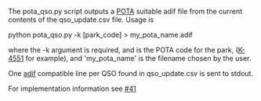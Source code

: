 The pota_qso.py script outputs a [POTA](https://pota.app/#/) suitable adif file from the current contents of the qso_update.csv file. Usage is  
  
python pota_qso.py -k [park_code] > my_pota_name.adif  
  
where the -k argument is required, and is the POTA code for the park, ([K-4551](https://pota.app/#/park/K-4551) for example), and 'my_pota_name' is the filename chosen by the user.  
  
One [adif](https://docs.pota.app/docs/activator_reference/ADIF_for_POTA_reference.html) compatible line per QSO found in qso_update.csv is sent to stdout.  

For implementation information see [#41](https://github.com/hcarter333/rm-rbn-history/issues/41)
